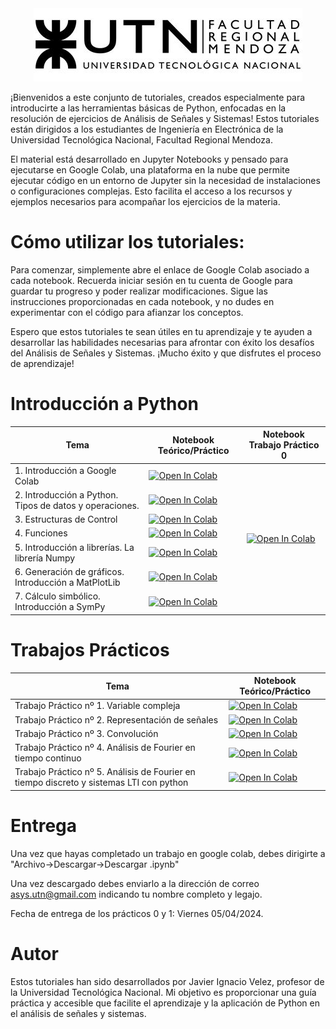 
<style>
  .page-title {
    display: none;
  }
</style>

<div style="text-align: center;">
  <img src="resources/logoUTN.jpg" alt="Logo UTN">
</div>





¡Bienvenidos a este conjunto de tutoriales, creados especialmente para introducirte a las herramientas básicas de Python, enfocadas en la resolución de ejercicios de Análisis de Señales y Sistemas! Estos tutoriales están dirigidos a los estudiantes de Ingeniería en Electrónica de la Universidad Tecnológica Nacional, Facultad Regional Mendoza.

El material está desarrollado en Jupyter Notebooks y pensado para ejecutarse en Google Colab, una plataforma en la nube que permite ejecutar código en un entorno de Jupyter sin la necesidad de instalaciones o configuraciones complejas. Esto facilita el acceso a los recursos y ejemplos necesarios para acompañar los ejercicios de la materia.

# Cómo utilizar los tutoriales:

Para comenzar, simplemente abre el enlace de Google Colab asociado a cada notebook. Recuerda iniciar sesión en tu cuenta de Google para guardar tu progreso y poder realizar modificaciones. Sigue las instrucciones proporcionadas en cada notebook, y no dudes en experimentar con el código para afianzar los conceptos.

Espero que estos tutoriales te sean útiles en tu aprendizaje y te ayuden a desarrollar las habilidades necesarias para afrontar con éxito los desafíos del Análisis de Señales y Sistemas. ¡Mucho éxito y que disfrutes el proceso de aprendizaje!




# Introducción a Python


<table>
  <thead>
    <tr>
      <th>Tema</th>
      <th>Notebook Teórico/Práctico</th>
      <th>Notebook Trabajo Práctico 0</th>
    </tr>
  </thead>
  <tbody>
    <tr>
      <td>1. Introducción a Google Colab</td>
      <td><a href="https://colab.research.google.com/github/ASyS-utn-frm/python/blob/main/01_Introduccion_a_colab.ipynb" target="_blank"><img src="https://colab.research.google.com/assets/colab-badge.svg"  alt="Open In Colab"></a></td>
      <td rowspan="7"><a href="https://colab.research.google.com/github/ASyS-utn-frm/python/blob/main/TP0.ipynb" target="_blank"><img src="https://colab.research.google.com/assets/colab-badge.svg"  alt="Open In Colab"></a></td>
    </tr>
    <tr>
      <td>2. Introducción a Python. Tipos de datos y operaciones.</td>
      <td><a href="https://colab.research.google.com/github/ASyS-utn-frm/python/blob/main/02_Ttipos_de_datos.ipynb" target="_blank"><img src="https://colab.research.google.com/assets/colab-badge.svg"  alt="Open In Colab"></a></td>
    </tr>
    <tr>
      <td>3. Estructuras de Control</td>
      <td><a href="https://colab.research.google.com/github/ASyS-utn-frm/python/blob/main/03_estructuras_de_control.ipynb" target="_blank"><img src="https://colab.research.google.com/assets/colab-badge.svg"  alt="Open In Colab"></a></td>
    </tr>
    <tr>
      <td>4. Funciones</td>
      <td><a href="https://colab.research.google.com/github/ASyS-utn-frm/python/blob/main/04_Funciones.ipynb" target="_blank"><img src="https://colab.research.google.com/assets/colab-badge.svg"  alt="Open In Colab"></a></td>
    </tr>
    <tr>
      <td>5. Introducción a librerías. La librería Numpy</td>
      <td><a href="https://colab.research.google.com/github/ASyS-utn-frm/python/blob/main/05_Introduccion_NumPy.ipynb" target="_blank"><img src="https://colab.research.google.com/assets/colab-badge.svg"  alt="Open In Colab"></a></td>
    </tr>
    <tr>
      <td>6. Generación de gráficos. Introducción a MatPlotLib</td>
      <td><a href="https://colab.research.google.com/github/ASyS-utn-frm/python/blob/main/06_MatPlotLib.ipynb" target="_blank"><img src="https://colab.research.google.com/assets/colab-badge.svg"  alt="Open In Colab"></a></td>
    </tr>
    <tr>
      <td>7. Cálculo simbólico. Introducción a SymPy</td>
      <td><a href="https://colab.research.google.com/github/ASyS-utn-frm/python/blob/main/07_SymPy.ipynb" target="_blank"><img src="https://colab.research.google.com/assets/colab-badge.svg"  alt="Open In Colab"></a></td>
    </tr>
  </tbody>
</table>


# Trabajos Prácticos 

<table>
  <thead>
    <tr>
      <th>Tema</th>
      <th>Notebook Teórico/Práctico</th>
    </tr>
  </thead>
  <tbody>
      <tr>
      <td>Trabajo Práctico nº 1. Variable compleja</td>
      <td><a href="    " target="_blank"><img src="https://colab.research.google.com/assets/colab-badge.svg"  alt="Open In Colab"></a></td>
    </tr>
        <tr>
      <td>Trabajo Práctico nº 2. Representación de señales</td>
      <td><a href="   " target="_blank"><img src="https://colab.research.google.com/assets/colab-badge.svg"  alt="Open In Colab"></a></td>
    </tr>
    <tr>
      <td>Trabajo Práctico nº 3. Convolución</td>
      <td><a href="https://colab.research.google.com/github/ASyS-utn-frm/python/blob/main/TP1_convolucion.ipynb" target="_blank"><img src="https://colab.research.google.com/assets/colab-badge.svg"  alt="Open In Colab"></a></td>
    </tr>
    <tr>
      <td>Trabajo Práctico nº 4. Análisis de Fourier en tiempo continuo</td>
      <td><a href="https://colab.research.google.com/github/ASyS-utn-frm/python/blob/main/TP2_analisis_de_fourier.ipynb" target="_blank"><img src="https://colab.research.google.com/assets/colab-badge.svg"  alt="Open In Colab"></a></td>
    </tr>
    <tr>
      <td>Trabajo Práctico nº 5. Análisis de Fourier en tiempo discreto y sistemas LTI con python</td>
      <td><a href="https://colab.research.google.com/github/ASyS-utn-frm/python/blob/main/TP3_FFT_y_sistemas_LTI.ipynb" target="_blank"><img src="https://colab.research.google.com/assets/colab-badge.svg"  alt="Open In Colab"></a></td>
    </tr>
  </tbody>
</table>

# Entrega

Una vez que hayas completado un trabajo en google colab, debes dirigirte a "Archivo->Descargar->Descargar .ipynb" 

Una vez descargado debes enviarlo a la dirección de correo asys.utn@gmail.com indicando tu nombre completo y legajo.

Fecha de entrega de los prácticos 0 y 1: Viernes 05/04/2024.



# Autor

Estos tutoriales han sido desarrollados por Javier Ignacio Velez, profesor de la Universidad Tecnológica Nacional. Mi objetivo es proporcionar una guía práctica y accesible que facilite el aprendizaje y la aplicación de Python en el análisis de señales y sistemas.